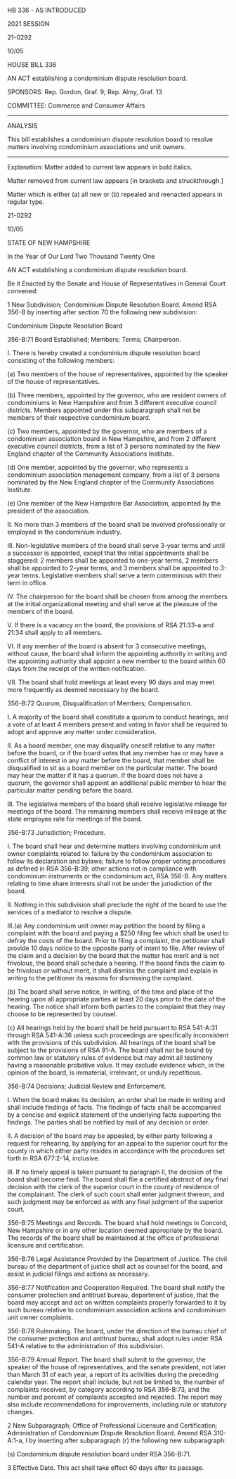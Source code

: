  HB 336 - AS INTRODUCED

 

 

2021 SESSION

 21-0292

 10/05

 

HOUSE BILL 336

 

AN ACT establishing a condominium dispute resolution board.

 

SPONSORS: Rep. Gordon, Graf. 9; Rep. Almy, Graf. 13

 

COMMITTEE: Commerce and Consumer Affairs

 

-----------------------------------------------------------------

 

ANALYSIS

 

 This bill establishes a condominium dispute resolution board to resolve matters involving condominium associations and unit owners.

 

- - - - - - - - - - - - - - - - - - - - - - - - - - - - - - - - - - - - - - - - - - - - - - - - - - - - - - - - - - - - - - - - - - - - - - - - - - - 

 

Explanation: Matter added to current law appears in bold italics.

 Matter removed from current law appears [in brackets and struckthrough.]

 Matter which is either (a) all new or (b) repealed and reenacted appears in regular type.

 21-0292

 10/05

 

STATE OF NEW HAMPSHIRE

 

In the Year of Our Lord Two Thousand Twenty One

 

AN ACT establishing a condominium dispute resolution board.

 

Be it Enacted by the Senate and House of Representatives in General Court convened:

 

 1 New Subdivision; Condominium Dispute Resolution Board. Amend RSA 356-B by inserting after section 70 the following new subdivision:

Condominium Dispute Resolution Board

 356-B:71 Board Established; Members; Terms; Chairperson.

 I. There is hereby created a condominium dispute resolution board consisting of the following members:

 (a) Two members of the house of representatives, appointed by the speaker of the house of representatives.

 (b) Three members, appointed by the governor, who are resident owners of condominiums in New Hampshire and from 3 different executive council districts. Members appointed under this subparagraph shall not be members of their respective condominium board.

 (c) Two members, appointed by the governor, who are members of a condominium association board in New Hampshire, and from 2 different executive council districts, from a list of 3 persons nominated by the New England chapter of the Community Associations Institute.

 (d) One member, appointed by the governor, who represents a condominium association management company, from a list of 3 persons nominated by the New England chapter of the Community Associations Institute.

 (e) One member of the New Hampshire Bar Association, appointed by the president of the association.

 II. No more than 3 members of the board shall be involved professionally or employed in the condominium industry.

 III. Non-legislative members of the board shall serve 3-year terms and until a successor is appointed, except that the initial appointments shall be staggered: 2 members shall be appointed to one-year terms, 2 members shall be appointed to 2-year terms, and 3 members shall be appointed to 3-year terms. Legislative members shall serve a term coterminous with their term in office.

 IV. The chairperson for the board shall be chosen from among the members at the initial organizational meeting and shall serve at the pleasure of the members of the board.

 V. If there is a vacancy on the board, the provisions of RSA 21:33-a and 21:34 shall apply to all members.

 VI. If any member of the board is absent for 3 consecutive meetings, without cause, the board shall inform the appointing authority in writing and the appointing authority shall appoint a new member to the board within 60 days from the receipt of the written notification.

 VII. The board shall hold meetings at least every 90 days and may meet more frequently as deemed necessary by the board.

 356-B:72 Quorum, Disqualification of Members; Compensation.

 I. A majority of the board shall constitute a quorum to conduct hearings, and a vote of at least 4 members present and voting in favor shall be required to adopt and approve any matter under consideration.

 II. As a board member, one may disqualify oneself relative to any matter before the board, or if the board votes that any member has or may have a conflict of interest in any matter before the board, that member shall be disqualified to sit as a board member on the particular matter. The board may hear the matter if it has a quorum. If the board does not have a quorum, the governor shall appoint an additional public member to hear the particular matter pending before the board.

 III. The legislative members of the board shall receive legislative mileage for meetings of the board. The remaining members shall receive mileage at the state employee rate for meetings of the board.

 356-B:73 Jurisdiction; Procedure.

 I. The board shall hear and determine matters involving condominium unit owner complaints related to: failure by the condominium association to follow its declaration and bylaws; failure to follow proper voting procedures as defined in RSA 356-B:39; other actions not in compliance with condominium instruments or the condominium act, RSA 356-B. Any matters relating to time share interests shall not be under the jurisdiction of the board.

 II. Nothing in this subdivision shall preclude the right of the board to use the services of a mediator to resolve a dispute.

 III.(a) Any condominium unit owner may petition the board by filing a complaint with the board and paying a $250 filing fee which shall be used to defray the costs of the board. Prior to filing a complaint, the petitioner shall provide 10 days notice to the opposite party of intent to file. After review of the claim and a decision by the board that the matter has merit and is not frivolous, the board shall schedule a hearing. If the board finds the claim to be frivolous or without merit, it shall dismiss the complaint and explain in writing to the petitioner its reasons for dismissing the complaint.

 (b) The board shall serve notice, in writing, of the time and place of the hearing upon all appropriate parties at least 20 days prior to the date of the hearing. The notice shall inform both parties to the complaint that they may choose to be represented by counsel.

 (c) All hearings held by the board shall be held pursuant to RSA 541-A:31 through RSA 541-A:36 unless such proceedings are specifically inconsistent with the provisions of this subdivision. All hearings of the board shall be subject to the provisions of RSA 91-A. The board shall not be bound by common law or statutory rules of evidence but may admit all testimony having a reasonable probative value. It may exclude evidence which, in the opinion of the board, is immaterial, irrelevant, or unduly repetitious.

 356-B:74 Decisions; Judicial Review and Enforcement.

 I. When the board makes its decision, an order shall be made in writing and shall include findings of facts. The findings of facts shall be accompanied by a concise and explicit statement of the underlying facts supporting the findings. The parties shall be notified by mail of any decision or order. 

 II. A decision of the board may be appealed, by either party following a request for rehearing, by applying for an appeal to the superior court for the county in which either party resides in accordance with the procedures set forth in RSA 677:2-14, inclusive. 

 III. If no timely appeal is taken pursuant to paragraph II, the decision of the board shall become final. The board shall file a certified abstract of any final decision with the clerk of the superior court in the county of residence of the complainant. The clerk of such court shall enter judgment thereon, and such judgment may be enforced as with any final judgment of the superior court. 

 356-B:75 Meetings and Records. The board shall hold meetings in Concord, New Hampshire or in any other location deemed appropriate by the board. The records of the board shall be maintained at the office of professional licensure and certification.

 356-B:76 Legal Assistance Provided by the Department of Justice. The civil bureau of the department of justice shall act as counsel for the board, and assist in judicial filings and actions as necessary.

 356-B:77 Notification and Cooperation Required. The board shall notify the consumer protection and antitrust bureau, department of justice, that the board may accept and act on written complaints properly forwarded to it by such bureau relative to condominium association actions and condominium unit owner complaints.

 356-B:78 Rulemaking. The board, under the direction of the bureau chief of the consumer protection and antitrust bureau, shall adopt rules under RSA 541-A relative to the administration of this subdivision.

 356-B:79 Annual Report. The board shall submit to the governor, the speaker of the house of representatives, and the senate president, not later than March 31 of each year, a report of its activities during the preceding calendar year. The report shall include, but not be limited to, the number of complaints received, by category according to RSA 356-B:73, and the number and percent of complaints accepted and rejected. The report may also include recommendations for improvements, including rule or statutory changes.

 2 New Subparagraph; Office of Professional Licensure and Certification; Administration of Condominium Dispute Resolution Board. Amend RSA 310-A:1-a, I by inserting after subparagraph (r) the following new subparagraph:

 (s) Condominium dispute resolution board under RSA 356-B:71.

 3 Effective Date. This act shall take effect 60 days after its passage.

